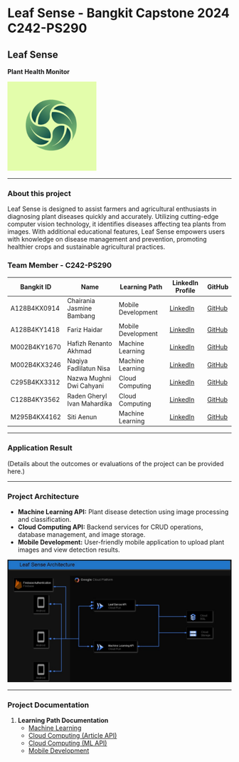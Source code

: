 # Leaf Sense - Bangkit Capstone 2024 C242-PS290

## Leaf Sense
**Plant Health Monitor**

<img src="../image/logoapk2.png" alt="Leaf Sense Logo" width="200">

---

### About this project
Leaf Sense is designed to assist farmers and agricultural enthusiasts in diagnosing plant diseases quickly and accurately. Utilizing cutting-edge computer vision technology, it identifies diseases affecting tea plants from images. With additional educational features, Leaf Sense empowers users with knowledge on disease management and prevention, promoting healthier crops and sustainable agricultural practices.

### Team Member - C242-PS290
| Bangkit ID         | Name                         | Learning Path      | LinkedIn Profile                                   | GitHub                           |
|--------------------|------------------------------|--------------------|---------------------------------------------------|----------------------------------|
| A128B4KX0914       | Chairania Jasmine Bambang    | Mobile Development | [LinkedIn](https://www.linkedin.com/in/chairania-jasmine-bambang-843a6724b) | [GitHub](https://github.com/Chairania) |
| A128B4KY1418       | Fariz Haidar                 | Mobile Development | [LinkedIn](https://www.linkedin.com/in/fariz-haidar-447b09282) | [GitHub](https://github.com/farizhaidar) |
| M002B4KY1670       | Hafizh Renanto Akhmad        | Machine Learning   | [LinkedIn](https://www.linkedin.com/in/hafizh-renanto-akhmad/) | [GitHub](https://github.com/hafizh-ender) |
| M002B4KX3246       | Naqiya Fadlilatun Nisa       | Machine Learning   | [LinkedIn](https://id.linkedin.com/in/naqiyanisa) | [GitHub](#) |
| C295B4KX3312       | Nazwa Mughni Dwi Cahyani     | Cloud Computing    | [LinkedIn](https://www.linkedin.com/in/nazwamughnidwicahyani) | [GitHub](#) |
| C128B4KY3562       | Raden Gheryl Ivan Mahardika  | Cloud Computing    | [LinkedIn](https://www.linkedin.com/in/gherylmahardika/) | [GitHub](https://github.com/GherylMahardika) |
| M295B4KX4162       | Siti Aenun                   | Machine Learning   | [LinkedIn](https://www.linkedin.com/in/sitiaenun) | [GitHub](https://github.com/aenun111) |

---

### Application Result
(Details about the outcomes or evaluations of the project can be provided here.)

---

### Project Architecture
- **Machine Learning API:** Plant disease detection using image processing and classification.
- **Cloud Computing API:** Backend services for CRUD operations, database management, and image storage.
- **Mobile Development:** User-friendly mobile application to upload plant images and view detection results.

<img src="../image/GCP-Architecture.jpg" alt="Leaf Sense Logo" width="1000">

---

### Project Documentation
1. **Learning Path Documentation**
   - [Machine Learning](https://github.com/Leaf-Sense/ML-Model)
   - [Cloud Computing (Article API)](https://github.com/Leaf-Sense/Leaf-Sense-Article-API)
   - [Cloud Computing (ML API)](https://github.com/Leaf-Sense/CC-ML-API)
   - [Mobile Development](https://github.com/Leaf-Sense/MD)
